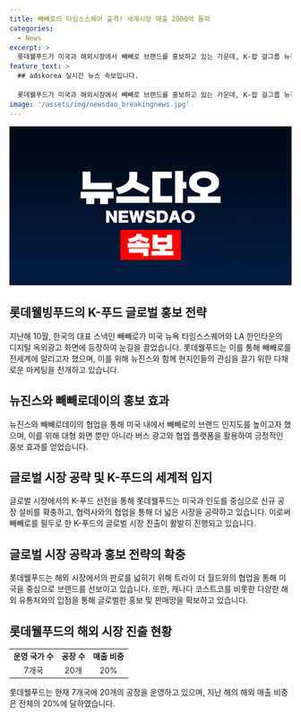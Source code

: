 ```yaml
---
title: 빼빼로의 타임스스퀘어 출격! 세계시장 매출 2000억 돌파
categories:
  - News
excerpt: >
  롯데웰푸드가 미국과 해외시장에서 빼빼로 브랜드를 홍보하고 있는 가운데, K-팝 걸그룹 뉴진스와의 협업을 통해 빼빼로데이를 알림. 미국과 동남아 등에서 다양한 마케팅을 전개하며 글로벌 과자 시장을 공략하고 있으며, 해외 매출이 증가하는 추세임. 롯데웰푸드는 미국의 스낵 구독플랫폼과도 협업하며 글로벌 마케팅 강화 중이며, 미국과 동남아 시장에서 성과를 얻고 있다.
feature_text: >
  ## adskorea 실시간 뉴스 속보입니다.

  롯데웰푸드가 미국과 해외시장에서 빼빼로 브랜드를 홍보하고 있는 가운데, K-팝 걸그룹 뉴진스와의 협업을 통해 빼빼로데이를 알림. 미국과 동남아 등에서 다양한 마케팅을 전개하며 글로벌 과자 시장을 공략하고 있으며, 해외 매출이 증가하는 추세임. 롯데웰푸드는 미국의 스낵 구독플랫폼과도 협업하며 글로벌 마케팅 강화 중이며, 미국과 동남아 시장에서 성과를 얻고 있다.
image: '/assets/img/newsdao_breakingnews.jpg'
---
```


<p><img src="/assets/img/newsdao_breakingnews.jpg" alt="adskorea 속보" /></p>

<h2 data-ke-size="size26">롯데웰빙푸드의 K-푸드 글로벌 홍보 전략</h2>

<p data-ke-size="size16">지난해 10월, 한국의 대표 스낵인 빼빼로가 미국 뉴욕 타임스스퀘어와 LA 한인타운의 디지털 옥외광고 화면에 등장하여 눈길을 끌었습니다. 롯데웰푸드는 이를 통해 빼빼로를 전세계에 알리고자 했으며, 이를 위해 뉴진스와 함께 현지인들의 관심을 끌기 위한 다채로운 마케팅을 전개하고 있습니다.</p>

<h2 data-ke-size="size26">뉴진스와 빼빼로데이의 홍보 효과</h2>

<p data-ke-size="size16">뉴진스와 빼빼로데이의 협업을 통해 미국 내에서 빼빼로의 브랜드 인지도를 높이고자 했으며, 이를 위해 대형 화면 뿐만 아니라 버스 광고와 협업 플랫폼을 활용하여 긍정적인 홍보 효과를 얻었습니다.</p>

<h2 data-ke-size="size26">글로벌 시장 공략 및 K-푸드의 세계적 입지</h2>

<p data-ke-size="size16">글로벌 시장에서의 K-푸드 선전을 통해 롯데웰푸드는 미국과 인도를 중심으로 신규 공장 설비를 확충하고, 협력사와의 협업을 통해 더 넓은 시장을 공략하고 있습니다. 이로써 빼빼로를 필두로 한 K-푸드의 글로벌 시장 진출이 활발히 진행되고 있습니다.</p>

<h2 data-ke-size="size26">글로벌 시장 공략과 홍보 전략의 확충</h2>

<p data-ke-size="size16">롯데웰푸드는 해외 시장에서의 판로를 넓히기 위해 트라이 더 월드와의 협업을 통해 미국을 중심으로 브랜드를 선보이고 있습니다. 또한, 캐나다 코스트코를 비롯한 다양한 해외 유통처와의 입점을 통해 글로벌한 홍보 및 판매망을 확보하고 있습니다.</p>

<h2 data-ke-size="size26">롯데웰푸드의 해외 시장 진출 현황</h2>

<table>
    <tr>
        <td style="text-align: center; height: 17px;"><b>운영 국가 수</b></td>
        <td style="text-align: center; height: 17px;"><b>공장 수</b></td>
        <td style="text-align: center; height: 17px;"><b>매출 비중</b></td>
    </tr>
    <tr>
        <td style="text-align: center; height: 17px;">7개국</td>
        <td style="text-align: center; height: 17px;">20개</td>
        <td style="text-align: center; height: 17px;">20%</td>
    </tr>
</table>

<p data-ke-size="size16">롯데웰푸드는 현재 7개국에 20개의 공장을 운영하고 있으며, 지난 해의 해외 매출 비중은 전체의 20%에 달하였습니다.</p>

